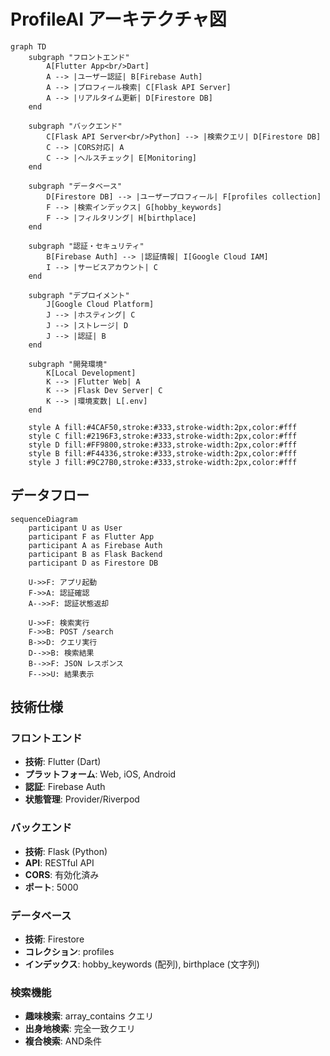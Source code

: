 # ProfileAI アーキテクチャ図

```mermaid
graph TD
    subgraph "フロントエンド"
        A[Flutter App<br/>Dart]
        A --> |ユーザー認証| B[Firebase Auth]
        A --> |プロフィール検索| C[Flask API Server]
        A --> |リアルタイム更新| D[Firestore DB]
    end

    subgraph "バックエンド"
        C[Flask API Server<br/>Python] --> |検索クエリ| D[Firestore DB]
        C --> |CORS対応| A
        C --> |ヘルスチェック| E[Monitoring]
    end

    subgraph "データベース"
        D[Firestore DB] --> |ユーザープロフィール| F[profiles collection]
        F --> |検索インデックス| G[hobby_keywords]
        F --> |フィルタリング| H[birthplace]
    end

    subgraph "認証・セキュリティ"
        B[Firebase Auth] --> |認証情報| I[Google Cloud IAM]
        I --> |サービスアカウント| C
    end

    subgraph "デプロイメント"
        J[Google Cloud Platform]
        J --> |ホスティング| C
        J --> |ストレージ| D
        J --> |認証| B
    end

    subgraph "開発環境"
        K[Local Development]
        K --> |Flutter Web| A
        K --> |Flask Dev Server| C
        K --> |環境変数| L[.env]
    end

    style A fill:#4CAF50,stroke:#333,stroke-width:2px,color:#fff
    style C fill:#2196F3,stroke:#333,stroke-width:2px,color:#fff
    style D fill:#FF9800,stroke:#333,stroke-width:2px,color:#fff
    style B fill:#F44336,stroke:#333,stroke-width:2px,color:#fff
    style J fill:#9C27B0,stroke:#333,stroke-width:2px,color:#fff
```

## データフロー

```mermaid
sequenceDiagram
    participant U as User
    participant F as Flutter App
    participant A as Firebase Auth
    participant B as Flask Backend
    participant D as Firestore DB

    U->>F: アプリ起動
    F->>A: 認証確認
    A-->>F: 認証状態返却
    
    U->>F: 検索実行
    F->>B: POST /search
    B->>D: クエリ実行
    D-->>B: 検索結果
    B-->>F: JSON レスポンス
    F-->>U: 結果表示
```

## 技術仕様

### フロントエンド
- **技術**: Flutter (Dart)
- **プラットフォーム**: Web, iOS, Android
- **認証**: Firebase Auth
- **状態管理**: Provider/Riverpod

### バックエンド
- **技術**: Flask (Python)
- **API**: RESTful API
- **CORS**: 有効化済み
- **ポート**: 5000

### データベース
- **技術**: Firestore
- **コレクション**: profiles
- **インデックス**: hobby_keywords (配列), birthplace (文字列)

### 検索機能
- **趣味検索**: array_contains クエリ
- **出身地検索**: 完全一致クエリ
- **複合検索**: AND条件